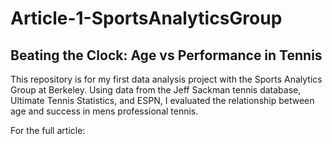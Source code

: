 # Article-1-SportsAnalyticsGroup
## Beating the Clock: Age vs Performance in Tennis

This repository is for my first data analysis project with the Sports Analytics Group at Berkeley. 
Using data from the Jeff Sackman tennis database, Ultimate Tennis Statistics, and ESPN, I evaluated the relationship between age and success in mens professional tennis.

For the full article: 
